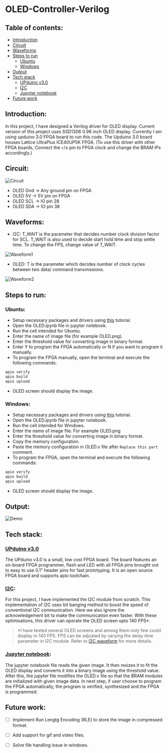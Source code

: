# OLED-Controller-Verilog

## Table of contents:
- [Introduction](#introduction)
- [Circuit](#circuit)
- [Waveforms](#waveforms)
- [Steps to run](#steps-to-run)
    - [Ubuntu](#ubuntu)
    - [Windows](#windows)
- [Output](#output)
- [Tech stack](#tech-stack)
    - [UPduino v3.0](#upduino-v30)
    - [I2C](#i2c)
    - [Jupyter notebook](#jupyter-notebook)
- [Future work](#future-work)

## Introduction:
In this project, I have designed a Verilog driver for OLED display. Current version of this project uses SSD1306 0.96 inch OLED display. Currently I am using upduino 3.0 FPGA board to run this code. The Upduino 3.0 board houses Lattice UltraPlus ICE40UP5K FPGA. (To use this driver with other FPGA boards, Connect the `clk` pin to FPGA clock and change the BRAM IPs accordingly.)


## Circuit:

![Circuit](https://github.com/Premraj02/OLED-Controller-Verilog/assets/84727176/4186b27d-e540-4e5a-b6b0-2ef537701dbf)

- OLED Gnd -> Any ground pin on FPGA
- OLED 5V  -> 5V pin on FPGA
- OLED SCL -> IO pin 28
- OLED SDA -> IO pin 38

## Waveforms:
- I2C: T_WAIT is the parameter that decides number clock division factor for SCL. T_WAIT is also used to decide start hold time and stop settle time. To change the FPS, change value of T_WAIT.

![Waveform1](https://github.com/Premraj02/OLED-Controller-Verilog/assets/84727176/7a5850e7-7aa4-4db0-b546-0493bd09e658)

- OLED: T is the parameter which decides number of clock cycles between two data/ command transmissions.

![Waveform2](https://github.com/Premraj02/OLED-Controller-Verilog/assets/84727176/ec62517b-ac02-4520-9078-4be2b759c6a6)

## Steps to run:
### Ubuntu:
- Setup necessary packages and drivers using [this](https://daveho.github.io/2021/02/07/upduino3-getting-started-on-linux.html ) tutorial.
- Open the OLED.ipynb file in jupyter notebook.
- Run the cell intended for Ubuntu.
- Enter the name of image file (for example OLED.png).
- Enter the threshold value for converting image in binary format.
- Enter Y to program the FPGA automatically or N if you want to program it manually.
- To program the FPGA manually, open the terminal and execute the following commands:
```sh
apio verify
apio build
apio upload
```
- OLED screen should display the image.

### Windows:
- Setup necessary packages and drivers using [this](https://daveho.github.io/2021/02/07/upduino3-getting-started-on-linux.html ) tutorial.
- Open the OLED.ipynb file in jupyter notebook.
- Run the cell intended for Windows.
- Enter the name of image file. For example OLED.png
- Enter the threshold value for converting image in binary format.
- Copy the memory configuration.
- Paste the memory configuration in OLED.v file after `Replace this part` comment.
- To program the FPGA, open the terminal and execute the following commands: 
```sh
apio verify
apio build
apio upload
```
- OLED screen should display the image.

## Output:

![Demo](https://github.com/Premraj02/OLED-Controller-Verilog/assets/84727176/da93e691-9bf0-4845-9d9e-f0fe206498ba)

## Tech stack:
### [UPduino v3.0](https://github.com/tinyvision-ai-inc/UPduino-v3.0)
The UPduino v3.0 is a small, low cost FPGA board. The board features an on-board FPGA programmer, flash and LED with all FPGA pins brought out to easy to use 0.1" header pins for fast prototyping. It is an open source FPGA board and supports apio toolchain. 

### [I2C](https://en.wikipedia.org/wiki/I%C2%B2C):
For this project, I have implemented the I2C module from scratch. This implementation of I2C uses bit banging method to boost the speed of conventional I2C communication. Here we also ignore the acknowledgement bit to make the communication even faster. With these optimisations, this driver can operate the OLED screen upto 140 FPS*. 

>*I have tested several OLED screens and among them only few could display in 140 FPS. FPS can be adjusted by varying the delay time parameter in I2C module. Refer to [I2C waveform](#waveforms) for more details.
### [Jupyter notebook](https://jupyter.org/):
The jupyter notebook file reads the given image. It then resizes it to fit the OLED display and converts it into a binary image using the threshold value. After this, the jupyter file modifies the OLED.v file so that the BRAM modules are initialized with given image data.
In next step, if user choose to program the FPGA automatically, the program is verified, synthesized and the FPGA is programmed.

## Future work:

 - [ ]  Implement Run Lengtg Encoding (RLE) to store the image in compressed format.
 - [ ]  Add support for gif and video files.
 - [ ]  Solve file handling issue in windows.

